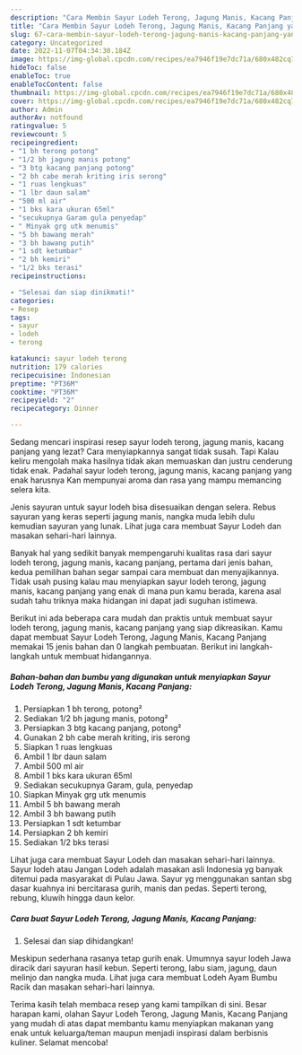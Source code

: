 ```yaml
---
description: "Cara Membin Sayur Lodeh Terong, Jagung Manis, Kacang Panjang yang Enak}"
title: "Cara Membin Sayur Lodeh Terong, Jagung Manis, Kacang Panjang yang Enak}"
slug: 67-cara-membin-sayur-lodeh-terong-jagung-manis-kacang-panjang-yang-enak
category: Uncategorized
date: 2022-11-07T04:34:30.184Z
image: https://img-global.cpcdn.com/recipes/ea7946f19e7dc71a/680x482cq70/sayur-lodeh-terong-jagung-manis-kacang-panjang-foto-resep-utama.jpg
hideToc: false
enableToc: true
enableTocContent: false
thumbnail: https://img-global.cpcdn.com/recipes/ea7946f19e7dc71a/680x482cq70/sayur-lodeh-terong-jagung-manis-kacang-panjang-foto-resep-utama.jpg
cover: https://img-global.cpcdn.com/recipes/ea7946f19e7dc71a/680x482cq70/sayur-lodeh-terong-jagung-manis-kacang-panjang-foto-resep-utama.jpg
author: Admin
authorAv: notfound
ratingvalue: 5
reviewcount: 5
recipeingredient:
- "1 bh terong potong"
- "1/2 bh jagung manis potong"
- "3 btg kacang panjang potong"
- "2 bh cabe merah kriting iris serong"
- "1 ruas lengkuas"
- "1 lbr daun salam"
- "500 ml air"
- "1 bks kara ukuran 65ml"
- "secukupnya Garam gula penyedap"
- " Minyak grg utk menumis"
- "5 bh bawang merah"
- "3 bh bawang putih"
- "1 sdt ketumbar"
- "2 bh kemiri"
- "1/2 bks terasi"
recipeinstructions:

- "Selesai dan siap dinikmati!"
categories:
- Resep
tags:
- sayur
- lodeh
- terong

katakunci: sayur lodeh terong 
nutrition: 179 calories
recipecuisine: Indonesian
preptime: "PT36M"
cooktime: "PT36M"
recipeyield: "2"
recipecategory: Dinner

---
```



Sedang mencari inspirasi resep sayur lodeh terong, jagung manis, kacang panjang yang lezat? Cara menyiapkannya sangat tidak susah. Tapi Kalau keliru mengolah maka hasilnya tidak akan memuaskan dan justru cenderung tidak enak. Padahal sayur lodeh terong, jagung manis, kacang panjang yang enak harusnya Kan mempunyai aroma dan rasa yang mampu memancing selera kita.


Jenis sayuran untuk sayur lodeh bisa disesuaikan dengan selera. Rebus sayuran yang keras seperti jagung manis, nangka muda lebih dulu kemudian sayuran yang lunak. Lihat juga cara membuat Sayur Lodeh dan masakan sehari-hari lainnya.

Banyak hal yang sedikit banyak mempengaruhi kualitas rasa dari sayur lodeh terong, jagung manis, kacang panjang, pertama dari jenis bahan, kedua pemilihan bahan segar sampai cara membuat dan menyajikannya. Tidak usah pusing kalau mau menyiapkan sayur lodeh terong, jagung manis, kacang panjang yang enak di mana pun kamu berada, karena asal sudah tahu triknya maka hidangan ini dapat jadi suguhan istimewa.


Berikut ini ada beberapa cara mudah dan praktis untuk membuat sayur lodeh terong, jagung manis, kacang panjang yang siap dikreasikan. Kamu dapat membuat Sayur Lodeh Terong, Jagung Manis, Kacang Panjang memakai 15 jenis bahan dan 0 langkah pembuatan. Berikut ini langkah-langkah untuk membuat hidangannya.

<!--inarticleads1-->

##### Bahan-bahan dan bumbu yang digunakan untuk menyiapkan Sayur Lodeh Terong, Jagung Manis, Kacang Panjang:

1. Persiapkan 1 bh terong, potong²
1. Sediakan 1/2 bh jagung manis, potong²
1. Persiapkan 3 btg kacang panjang, potong²
1. Gunakan 2 bh cabe merah kriting, iris serong
1. Siapkan 1 ruas lengkuas
1. Ambil 1 lbr daun salam
1. Ambil 500 ml air
1. Ambil 1 bks kara ukuran 65ml
1. Sediakan secukupnya Garam, gula, penyedap
1. Siapkan  Minyak grg utk menumis
1. Ambil 5 bh bawang merah
1. Ambil 3 bh bawang putih
1. Persiapkan 1 sdt ketumbar
1. Persiapkan 2 bh kemiri
1. Sediakan 1/2 bks terasi


Lihat juga cara membuat Sayur Lodeh dan masakan sehari-hari lainnya. Sayur lodeh atau Jangan Lodeh adalah masakan asli Indonesia yg banyak ditemui pada masyarakat di Pulau Jawa. Sayur yg menggunakan santan sbg dasar kuahnya ini bercitarasa gurih, manis dan pedas. Seperti terong, rebung, kluwih hingga daun kelor. 

<!--inarticleads2-->

##### Cara buat Sayur Lodeh Terong, Jagung Manis, Kacang Panjang:


1. Selesai dan siap dihidangkan!

Meskipun sederhana rasanya tetap gurih enak. Umumnya sayur lodeh Jawa diracik dari sayuran hasil kebun. Seperti terong, labu siam, jagung, daun melinjo dan nangka muda. Lihat juga cara membuat Lodeh Ayam Bumbu Racik dan masakan sehari-hari lainnya. 

Terima kasih telah membaca resep yang kami tampilkan di sini. Besar harapan kami, olahan Sayur Lodeh Terong, Jagung Manis, Kacang Panjang yang mudah di atas dapat membantu kamu menyiapkan makanan yang enak untuk keluarga/teman maupun menjadi inspirasi dalam berbisnis kuliner. Selamat mencoba!
